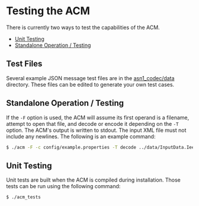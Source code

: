 # Testing the ACM

There is currently two ways to test the capabilities of the ACM.
- [Unit Testing](#unit-testing)
- [Standalone Operation / Testing](#standalone-testing)

## Test Files

Several example JSON message test files are in the [asn1_codec/data](../data) directory.  These files can be edited to generate
your own test cases.

## Standalone Operation / Testing

If the `-F` option is used, the ACM will assume its first operand is a filename, attempt to open that file, and decode or
encode it depending on the `-T` option. The ACM's output is written to stdout. The input XML file must not include any
newlines. The following is an example command:

```bash
$ ./acm -F -c config/example.properties -T decode ../data/InputData.Ieee1609Dot2Data.packed.xml
```

## Unit Testing

Unit tests are built when the ACM is compiled during installation. Those tests can be run using the following command:

```bash
$ ./acm_tests
```
